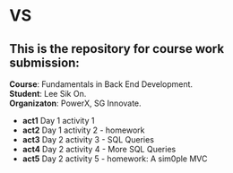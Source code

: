# VS

## This is the repository for course work submission:
**Course**: Fundamentals in Back End Development.
<br>**Student**: Lee Sik On.
<br>**Organizaton**: PowerX, SG Innovate.

- **act1** Day 1 activity 1
- **act2** Day 1 activity 2 - homework
- **act3** Day 2 activity 3 - SQL Queries
- **act4** Day 2 activity 4 - More SQL Queries
- **act5** Day 2 activity 5 - homework: A sim0ple MVC

